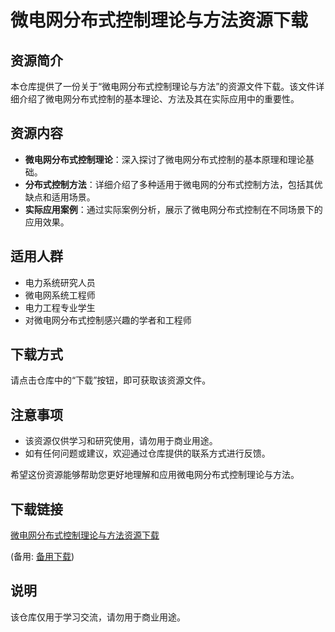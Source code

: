 # 微电网分布式控制理论与方法资源下载

## 资源简介

本仓库提供了一份关于“微电网分布式控制理论与方法”的资源文件下载。该文件详细介绍了微电网分布式控制的基本理论、方法及其在实际应用中的重要性。

## 资源内容

- **微电网分布式控制理论**：深入探讨了微电网分布式控制的基本原理和理论基础。
- **分布式控制方法**：详细介绍了多种适用于微电网的分布式控制方法，包括其优缺点和适用场景。
- **实际应用案例**：通过实际案例分析，展示了微电网分布式控制在不同场景下的应用效果。

## 适用人群

- 电力系统研究人员
- 微电网系统工程师
- 电力工程专业学生
- 对微电网分布式控制感兴趣的学者和工程师

## 下载方式

请点击仓库中的“下载”按钮，即可获取该资源文件。

## 注意事项

- 该资源仅供学习和研究使用，请勿用于商业用途。
- 如有任何问题或建议，欢迎通过仓库提供的联系方式进行反馈。

希望这份资源能够帮助您更好地理解和应用微电网分布式控制理论与方法。

## 下载链接
[微电网分布式控制理论与方法资源下载](https://pan.quark.cn/s/e66093a5cca7) 

(备用: [备用下载](https://pan.baidu.com/s/15eOvR1PbM2jNgct0Eenq5w?pwd=1234))

## 说明

该仓库仅用于学习交流，请勿用于商业用途。
